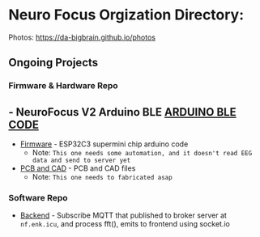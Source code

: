# Neuro Focus Orgization Directory:
Photos: https://da-bigbrain.github.io/photos

## Ongoing Projects
### Firmware & Hardware Repo
## - NeuroFocus V2 Arduino BLE [ARDUINO BLE CODE](https://github.com/da-bigbrain/neurofocus_v2)
- [Firmware](https://github.com/da-bigbrain/esp32_c3_mqtt) - ESP32C3 supermini chip arduino code
  - Note: `This one needs some automation, and it doesn't read EEG data and send to server yet`
- [PCB and CAD](https://github.com/da-bigbrain/cad) - PCB and CAD files
  - Note: `This one needs to fabricated asap`

### Software Repo

- [Backend](https://github.com/da-bigbrain/nf_backend_mqtt_featured_with_esp32) - Subscribe MQTT that published to broker server at `nf.enk.icu`, and process fft(), emits to frontend using socket.io








<!--

**Here are some ideas to get you started:**

🙋‍♀️ A short introduction - what is your organization all about?
🌈 Contribution guidelines - how can the community get involved?
👩‍💻 Useful resources - where can the community find your docs? Is there anything else the community should know?
🍿 Fun facts - what does your team eat for breakfast?
🧙 Remember, you can do mighty things with the power of [Markdown](https://docs.github.com/github/writing-on-github/getting-started-with-writing-and-formatting-on-github/basic-writing-and-formatting-syntax)
-->
